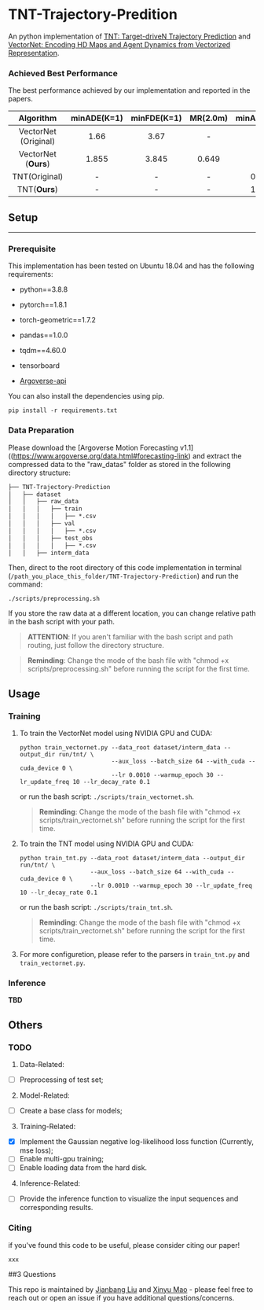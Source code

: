 # TNT-Trajectory-Predition

An python implementation of 
[TNT: Target-driveN Trajectory Prediction](https://arxiv.org/abs/2008.08294#:~:text=TNT%20has%20three%20stages%20which,state%20sequences%20conditioned%20on%20targets.)
and
[VectorNet: Encoding HD Maps and Agent Dynamics from Vectorized Representation](https://arxiv.org/abs/2005.04259).

### Achieved Best Performance
The best performance achieved by our implementation and reported in the papers. 

| Algorithm | minADE(K=1)  | minFDE(K=1) | MR(2.0m) | minADE(K=6) | minFDE(K=6) | MR(2.0m) |
| :-------: | :-----------:| :---------: | :-------:| :----------:| :---------: | :-------:|
| VectorNet (Original) | 1.66        | 3.67       | -    | -           | -           | -        |
| VectorNet (**Ours**)| 1.855        | 3.845       | 0.649    | -           | -           | -        |
|  TNT(Original)   | -            | -           | -        | 0.728       | 1.292       | 0.093    |
|  TNT(**Ours**)   | -            | -           | -        | 1.138       | 2.123       | 0.286    |

## Setup
***

### Prerequisite
This implementation has been tested on Ubuntu 18.04 and has the following requirements:
* python==3.8.8
* pytorch==1.8.1
* torch-geometric==1.7.2
* pandas==1.0.0
* tqdm==4.60.0
* tensorboard

* [Argoverse-api](https://github.com/argoai/argoverse-api)

You can also install the dependencies using pip.
```
pip install -r requirements.txt
```
### Data Preparation
Please download the [Argoverse Motion Forecasting v1.1]((https://www.argoverse.org/data.html#forecasting-link) and extract 
the compressed data to the "raw_datas" folder as stored in the following directory structure:
```latex
├── TNT-Trajectory-Prediction
│   ├── dataset
│   │   ├── raw_data
│   │   │   ├── train
│   │   │   │   ├── *.csv
│   │   │   ├── val
│   │   │   │   ├── *.csv
│   │   │   ├── test_obs
│   │   │   │   ├── *.csv
│   │   ├── interm_data
```
Then, direct to the root directory of this code implementation in terminal (``/path_you_place_this_folder/TNT-Trajectory-Prediction``) and run the command:
```
./scripts/preprocessing.sh
```
If you store the raw data at a different location, you can change relative path in the bash script with your path. 

> **ATTENTION**: If you aren't familiar with the bash script and path routing, just follow the directory structure.

> **Reminding**: Change the mode of the bash file with "chmod +x scripts/preprocessing.sh" before running the script for the first time.

## Usage

### Training
1. To train the VectorNet model using NVIDIA GPU and CUDA:
    ```
    python train_vectornet.py --data_root dataset/interm_data --output_dir run/tnt/ \
                              --aux_loss --batch_size 64 --with_cuda --cuda_device 0 \
                              --lr 0.0010 --warmup_epoch 30 --lr_update_freq 10 --lr_decay_rate 0.1
    ```
    or run the bash script: ``./scripts/train_vectornet.sh``.
    > **Reminding**: Change the mode of the bash file with "chmod +x scripts/train_vectornet.sh" before running the script for the first time.

2. To train the TNT model using NVIDIA GPU and CUDA:
    ```
    python train_tnt.py --data_root dataset/interm_data --output_dir run/tnt/ \
                        --aux_loss --batch_size 64 --with_cuda --cuda_device 0 \
                        --lr 0.0010 --warmup_epoch 30 --lr_update_freq 10 --lr_decay_rate 0.1
    ```
    or run the bash script: ``./scripts/train_tnt.sh``. 
    > **Reminding**: Change the mode of the bash file with "chmod +x scripts/train_vectornet.sh" before running the script for the first time.

3. For more configuretion, please refer to the parsers in ``train_tnt.py`` and ``train_vectornet.py``.

### Inference

**TBD**

## Others


### TODO
1. Data-Related:
-[ ] Preprocessing of test set;

2. Model-Related:
- [ ] Create a base class for models;

3. Training-Related:
- [x] Implement the Gaussian negative log-likelihood loss function (Currently, mse loss);
- [ ] Enable multi-gpu training;
- [ ] Enable loading data from the hard disk. 

4. Inference-Related:
- [ ] Provide the inference function to visualize the input sequences and corresponding results.

### Citing


if you've found this code to be useful, please consider citing our paper!
```
xxx

```

##3 Questions

This repo is maintained by [Jianbang Liu](henryliu@link.cuhk.edu.hk) and [Xinyu Mao](maoxinyu@link.cuhk.edu.hk) - please feel free to reach out or open an issue if you have additional questions/concerns.

